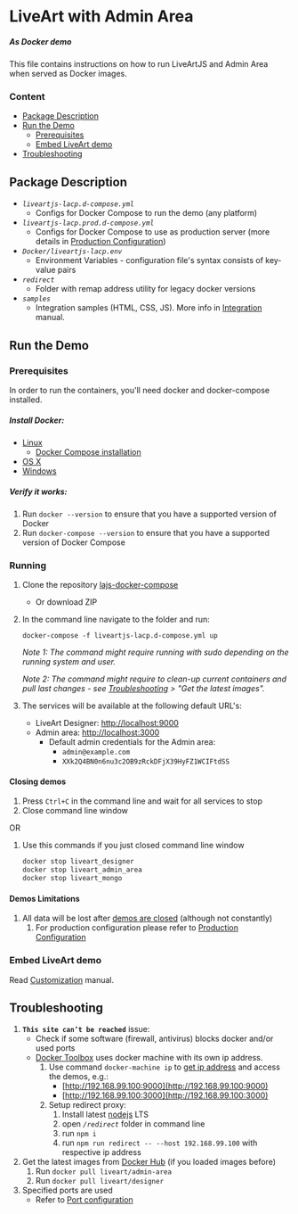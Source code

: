 # LiveArt with Admin Area
##### As Docker demo

This file contains instructions on how to run LiveArtJS and Admin Area when served as Docker images.

### Content
- [Package Description](#Package-Description)
- [Run the Demo](#Run-the-Demo)
    - [Prerequisites](#Prerequisites)
    - [Embed LiveArt demo](#Embed-LiveArt-demo)
- [Troubleshooting](#Troubleshooting)

## Package Description
- _`liveartjs-lacp.d-compose.yml`_
    - Configs for Docker Compose to run the demo (any platform)
- _`liveartjs-lacp.prod.d-compose.yml`_ 
    - Configs for Docker Compose to use as production server (more details in [Production Configuration](PRODUCTION_USE.md))
- _`Docker/liveartjs-lacp.env`_
    - Environment Variables - configuration file's syntax consists of key-value pairs
- _`redirect`_
    - Folder with remap address utility for legacy docker versions
- _`samples`_
    - Integration samples (HTML, CSS, JS). More info in [Integration](CUSTOMIZATION.md) manual.

## Run the Demo

### Prerequisites

In order to run the containers, you'll need docker and docker-compose installed.

##### Install Docker:
* [Linux](https://docs.docker.com/install/#server)
    * [Docker Compose installation](https://docs.docker.com/compose/install/)
* [OS X](https://docs.docker.com/docker-for-mac/install/)
* [Windows](https://docs.docker.com/docker-for-windows/install/)

##### Verify it works:
1. Run `docker --version` to ensure that you have a supported version of Docker
2. Run `docker-compose --version` to ensure that you have a supported version of Docker Compose

### Running

1. Clone the repository [lajs-docker-compose](https://github.com/liveart/lajs-docker-compose)
    - Or download ZIP
2. In the command line navigate to the folder and run: 
    ```shell
    docker-compose -f liveartjs-lacp.d-compose.yml up
    ```
    _Note 1: The command might require running with sudo depending on the running system and user._

    _Note 2: The command might require to clean-up current containers and pull last changes - see [Troubleshooting](#Troubleshooting) > "Get the latest images"._
3. The services will be available at the following default URL's:
   * LiveArt Designer: [http://localhost:9000](http://localhost:9000)
   * Admin area: [http://localhost:3000](http://localhost:3000)
        * Default admin credentials for the Admin area:
            * `admin@example.com`
            * `XXk2Q4BN0n6nu3c2OB9zRckDFjX39HyFZ1WCIFtdSS`

#### Closing demos
1. Press `Ctrl+C` in the command line and wait for all services to stop
2. Close command line window

OR

1.  Use this commands if you just closed command line window
    ```sh
    docker stop liveart_designer
    docker stop liveart_admin_area
    docker stop liveart_mongo
    ```

#### Demos Limitations
1. All data will be lost after [demos are closed](https://docs.docker.com/storage/) (although not constantly)
    1. For production configuration please refer to [Production Configuration](PRODUCTION_USE.md)

### Embed LiveArt demo

Read [Customization](CUSTOMIZATION.md) manual.
            
## Troubleshooting
1.  __`This site can’t be reached`__ issue:
    * Check if some software (firewall, antivirus) blocks docker and/or used ports
    * [Docker Toolbox](https://docs.docker.com/toolbox/overview/) uses docker machine with its own ip address.
      1. Use command `docker-machine ip` to [get ip address](http://img.newtonideas.com/rO3mztwc3iukOJQ1jV2h.png) and access the demos, e.g.:
            *  [http://192.168.99.100:9000](http://192.168.99.100:9000)
            *  [http://192.168.99.100:3000](http://192.168.99.100:3000)
      2. Setup redirect proxy:
            1. Install latest [nodejs](https://nodejs.org) LTS
            2. open _`/redirect`_ folder in command line
            3. run `npm i`
            4. run `npm run redirect -- --host 192.168.99.100` with respective ip address
2. Get the latest images from [Docker Hub](https://hub.docker.com/u/liveart/) (if you loaded images before)
    1. Run `docker pull liveart/admin-area`
    2. Run `docker pull liveart/designer`
3. Specified ports are used
    * Refer to [Port configuration](PRODUCTION_USE.md#Port-configuration)


